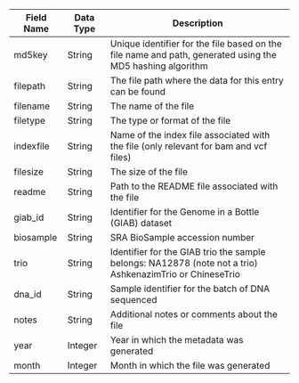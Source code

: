 | Field Name | Data Type | Description                                         |
|------------|-----------|-----------------------------------------------------|
| md5key     | String    | Unique identifier for the file based on the file name and path, generated using the MD5 hashing algorithm |
| filepath   | String    | The file path where the data for this entry can be found|
| filename   | String    | The name of the file|
| filetype   | String    | The type or format of the file                       |
| indexfile  | String    | Name of the index file associated with the file (only relevant for bam and vcf files)|
| filesize   | String    | The size of the file                                 |
| readme     | String    | Path to the README file associated with the file    |
| giab_id    | String    | Identifier for the Genome in a Bottle (GIAB) dataset |
| biosample  | String    | SRA BioSample accession number|
| trio       | String    | Identifier for the GIAB trio the sample belongs: NA12878 (note not a trio) AshkenazimTrio or ChineseTrio        |
| dna_id     | String    | Sample identifier for the batch of DNA sequenced |
| notes      | String    | Additional notes or comments about the file          |
| year       | Integer   | Year in which the metadata was generated |
| month      | Integer   | Month in which the file was generated|
